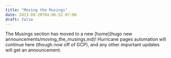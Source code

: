 ```yaml
---
title: "Moving the Musings"
date: 2023-09-20T04:06:52-07:00
draft: false
---
```


The Musings section has moved to a new [home](hugo new announcements/moving_the_musings.md)!  Hurricane pages automation will continue here (though now off of GCP), and any other important updates will get an announcement.
